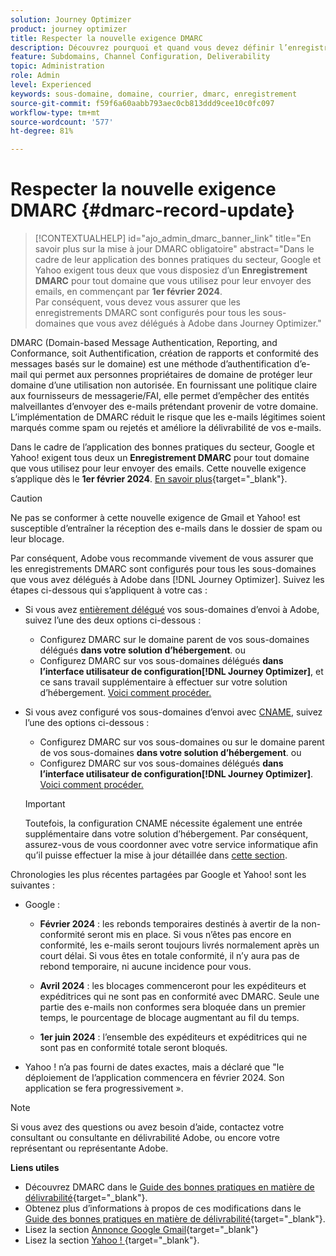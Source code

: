 ```yaml
---
solution: Journey Optimizer
product: journey optimizer
title: Respecter la nouvelle exigence DMARC
description: Découvrez pourquoi et quand vous devez définir l’enregistrement DMARC dans Journey Optimizer.
feature: Subdomains, Channel Configuration, Deliverability
topic: Administration
role: Admin
level: Experienced
keywords: sous-domaine, domaine, courrier, dmarc, enregistrement
source-git-commit: f59f6a60aabb793aec0cb813ddd9cee10c0fc097
workflow-type: tm+mt
source-wordcount: '577'
ht-degree: 81%

---
```


# Respecter la nouvelle exigence DMARC {#dmarc-record-update}

>[!CONTEXTUALHELP]
>id="ajo_admin_dmarc_banner_link"
>title="En savoir plus sur la mise à jour DMARC obligatoire"
>abstract="Dans le cadre de leur application des bonnes pratiques du secteur, Google et Yahoo exigent tous deux que vous disposiez d’un **Enregistrement DMARC** pour tout domaine que vous utilisez pour leur envoyer des emails, en commençant par **1er février 2024**.<br>Par conséquent, vous devez vous assurer que les enregistrements DMARC sont configurés pour tous les sous-domaines que vous avez délégués à Adobe dans Journey Optimizer."

DMARC (Domain-based Message Authentication, Reporting, and Conformance, soit Authentification, création de rapports et conformité des messages basés sur le domaine) est une méthode d’authentification d’e-mail qui permet aux personnes propriétaires de domaine de protéger leur domaine d’une utilisation non autorisée. En fournissant une politique claire aux fournisseurs de messagerie/FAI, elle permet d’empêcher des entités malveillantes d’envoyer des e-mails prétendant provenir de votre domaine. L’implémentation de DMARC réduit le risque que les e-mails légitimes soient marqués comme spam ou rejetés et améliore la délivrabilité de vos e-mails.

Dans le cadre de l’application des bonnes pratiques du secteur, Google et Yahoo! exigent tous deux un **Enregistrement DMARC** pour tout domaine que vous utilisez pour leur envoyer des emails. Cette nouvelle exigence s’applique dès le **1er février 2024**. [En savoir plus](https://experienceleague.adobe.com/docs/deliverability-learn/deliverability-best-practice-guide/additional-resources/guidance-around-changes-to-google-and-yahoo.html?lang=fr#dmarc){target="_blank"}.

>[!CAUTION]
>
>Ne pas se conformer à cette nouvelle exigence de Gmail et Yahoo! est susceptible d’entraîner la réception des e-mails dans le dossier de spam ou leur blocage.

Par conséquent, Adobe vous recommande vivement de vous assurer que les enregistrements DMARC sont configurés pour tous les sous-domaines que vous avez délégués à Adobe dans [!DNL Journey Optimizer]. Suivez les étapes ci-dessous qui s’appliquent à votre cas :

* Si vous avez [entièrement délégué](delegate-subdomain.md#full-subdomain-delegation) vos sous-domaines d’envoi à Adobe, suivez l’une des deux options ci-dessous :

   * Configurez DMARC sur le domaine parent de vos sous-domaines délégués **dans votre solution d’hébergement**.
ou
   * Configurez DMARC sur vos sous-domaines délégués **dans l’interface utilisateur de configuration[!DNL Journey Optimizer]**, et ce sans travail supplémentaire à effectuer sur votre solution d’hébergement. [Voici comment procéder.](dmarc-record.md#implement-dmarc)

* Si vous avez configuré vos sous-domaines d’envoi avec [CNAME](delegate-subdomain.md#cname-subdomain-delegation), suivez l’une des options ci-dessous :

   * Configurez DMARC sur vos sous-domaines ou sur le domaine parent de vos sous-domaines **dans votre solution d’hébergement**.
ou
   * Configurez DMARC sur vos sous-domaines délégués **dans l’interface utilisateur de configuration[!DNL Journey Optimizer]**. [Voici comment procéder.](dmarc-record.md#implement-dmarc)

  >[!IMPORTANT]
  >
  >Toutefois, la configuration CNAME nécessite également une entrée supplémentaire dans votre solution d’hébergement. Par conséquent, assurez-vous de vous coordonner avec votre service informatique afin qu’il puisse effectuer la mise à jour détaillée dans [cette section](dmarc-record.md#implement-dmarc).

Chronologies les plus récentes partagées par Google et Yahoo! sont les suivantes :

* Google :

   * **Février 2024** : les rebonds temporaires destinés à avertir de la non-conformité seront mis en place. Si vous n’êtes pas encore en conformité, les e-mails seront toujours livrés normalement après un court délai. Si vous êtes en totale conformité, il n’y aura pas de rebond temporaire, ni aucune incidence pour vous.

   * **Avril 2024** : les blocages commenceront pour les expéditeurs et expéditrices qui ne sont pas en conformité avec DMARC. Seule une partie des e-mails non conformes sera bloquée dans un premier temps, le pourcentage de blocage augmentant au fil du temps.

   * **1er juin 2024** : l’ensemble des expéditeurs et expéditrices qui ne sont pas en conformité totale seront bloqués.

* Yahoo ! n’a pas fourni de dates exactes, mais a déclaré que &quot;le déploiement de l’application commencera en février 2024. Son application se fera progressivement ».

>[!NOTE]
>
>Si vous avez des questions ou avez besoin d’aide, contactez votre consultant ou consultante en délivrabilité Adobe, ou encore votre représentant ou représentante Adobe.

**Liens utiles**

* Découvrez DMARC dans le [Guide des bonnes pratiques en matière de délivrabilité](https://experienceleague.adobe.com/docs/deliverability-learn/deliverability-best-practice-guide/additional-resources/technotes/implement-dmarc.html?lang=fr#about){target="_blank"}.
* Obtenez plus d’informations à propos de ces modifications dans le [Guide des bonnes pratiques en matière de délivrabilité](https://experienceleague.adobe.com/docs/deliverability-learn/deliverability-best-practice-guide/additional-resources/guidance-around-changes-to-google-and-yahoo.html?lang=fr){target="_blank"}.
* Lisez la section [Annonce Google Gmail](https://blog.google/products/gmail/gmail-security-authentication-spam-protection/){target="_blank"}
* Lisez la section [Yahoo ! ](https://blog.postmaster.yahooinc.com/post/730172167494483968/more-secure-less-spam){target="_blank"}.
